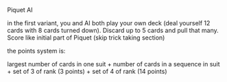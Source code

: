 Piquet AI

in the first variant, you and AI both play your own deck (deal yourself 12 cards with 8 cards turned down). Discard up to 5 cards and pull that many. Score like initial part of Piquet (skip trick taking section)

the points system is:

largest number of cards in one suit + number of cards in a sequence in suit + set of 3 of rank (3 points) + set of 4 of rank (14 points)
